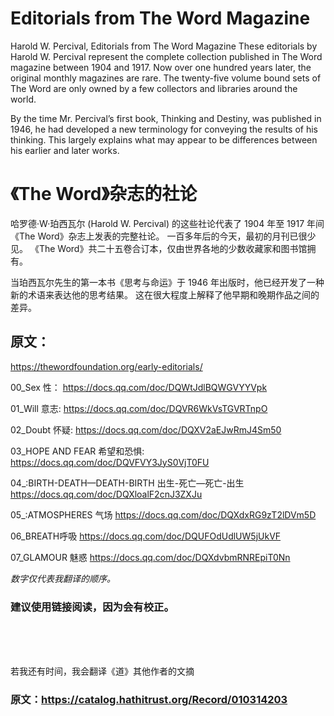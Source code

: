 # Editorials from The Word Magazine

Harold W. Percival, Editorials from The Word Magazine
These editorials by Harold W. Percival represent the complete collection published in The Word magazine between 1904 and 1917.
Now over one hundred years later, the original monthly magazines are rare. 
The twenty-five volume bound sets of The Word are only owned by a few collectors and libraries around the world.

By the time Mr. Percival’s first book, Thinking and Destiny, was published in 1946, 
he had developed a new terminology for conveying the results of his thinking. 
This largely explains what may appear to be differences between his earlier and later works.


# 《The Word》杂志的社论

哈罗德·W·珀西瓦尔 (Harold W. Percival) 的这些社论代表了 1904 年至 1917 年间《The Word》杂志上发表的完整社论。
一百多年后的今天，最初的月刊已很少见。 《The Word》共二十五卷合订本，仅由世界各地的少数收藏家和图书馆拥有。

当珀西瓦尔先生的第一本书《思考与命运》于 1946 年出版时，他已经开发了一种新的术语来表达他的思考结果。 
这在很大程度上解释了他早期和晚期作品之间的差异。


## 原文：
https://thewordfoundation.org/early-editorials/

00_Sex 性： https://docs.qq.com/doc/DQWtJdlBQWGVYYVpk

01_Will 意志: https://docs.qq.com/doc/DQVR6WkVsTGVRTnpO

02_Doubt 怀疑: https://docs.qq.com/doc/DQXV2aEJwRmJ4Sm50

03_HOPE AND FEAR 希望和恐惧:
https://docs.qq.com/doc/DQVFVY3JyS0VjT0FU

04_:BIRTH-DEATH—DEATH-BIRTH  出生-死亡—死亡-出生
https://docs.qq.com/doc/DQXloalF2cnJ3ZXJu


05_:ATMOSPHERES 气场 https://docs.qq.com/doc/DQXdxRG9zT2lDVm5D

06_BREATH呼吸 https://docs.qq.com/doc/DQUFOdUdlUW5jUkVF

07_GLAMOUR 魅惑 https://docs.qq.com/doc/DQXdvbmRNREpiT0Nn


_数字仅代表我翻译的顺序。_

### 建议使用链接阅读，因为会有校正。
























<br/>
<br/>
<br/>

若我还有时间，我会翻译《道》其他作者的文摘
### 原文：https://catalog.hathitrust.org/Record/010314203

